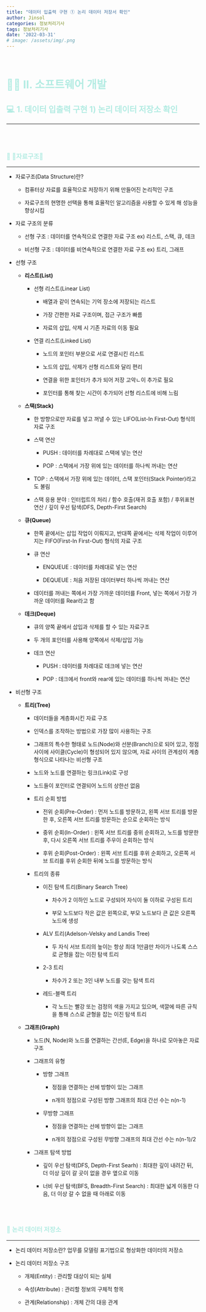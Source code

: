 ```yaml
---
title: "데이터 입출력 구현 ① 논리 데이터 저장서 확인"
author: Jinsol
categories: 정보처리기사
tags: 정보처리기사
date: '2022-03-31'
# image: /assets/img/.png
---
```


<br>

# <span style="color:#B4ECE3">**👩‍💻 Ⅱ. 소프트웨어 개발**</span>
## <span style="color:#B4ECE3">**💻 1. 데이터 입출력 구현  1) 논리 데이터 저장소 확인**</span>
<hr>

<br> 
<br> 

### <span style="color:#B4ECE3">**🔎 🌟자료구조🌟**</span>
<hr>

- 자료구조(Data Structure)란? 

    - 컴퓨터상 자료를 효율적으로 저장하기 위해 만들어진 논리적인 구조

    - 자료구조의 현명한 선택을 통해 효율적인 알고리즘을 사용할 수 있게 해 성능을 향상시킴

- 자료 구조의 분류

    - 선형 구조 : 데이터를 연속적으로 연결한 자료 구조 ex) 리스트, 스택, 큐, 데크

    - 비선형 구조 : 데이터를 비연속적으로 연결한 자료 구조 ex) 트리, 그래프

- 선형 구조

    - **리스트(List)**

        - 선형 리스트(Linear List)

            - 배열과 같이 연속되는 기억 장소에 저장되는 리스트

            - 가장 간편한 자료 구조이며, 접근 구조가 빠름

            - 자료의 삽입, 삭제 시 기존 자료의 이동 필요

        - 연결 리스트(Linked List)

            - 노드의 포인터 부분으로 서로 연결시킨 리스트

            - 노드의 삽입, 삭제가 선형 리스트와 달리 편리

            - 연결을 위한 포인터가 추가 되어 저장 고악ㄴ이 추가로 필요

            - 포인터를 통해 찾는 시간이 추가되어 선형 리스트에 비해 느림

    - **스택(Stack)**

        - 한 방향으로만 자료를 넣고 꺼낼 수 있는 LIFO(List-In First-Out) 형식의 자료 구조

        - 스택 연산

            - PUSH : 데이터를 차례대로 스택에 넣는 연산

            - POP : 스택에서 가장 위에 있는 데이터를 하나씩 꺼내는 연산

        - TOP : 스택에서 가장 위에 있는 데이터, 스택 포인터(Stack Pointer)라고도 불림

        - 스택 응용 분야 : 인터럽트의 처리 / 함수 호출(재귀 호출 포함) / 후위표현 연산 / 깊이 우선 탐색(DFS, Depth-First Search)

    - **큐(Queue)**

        - 한쪽 끝에서는 삽입 작업이 이뤄지고, 반대쪽 끝에서는 삭제 작업이 이루어지는 FIFO(First-In First-Out) 형식의 자료 구조

        - 큐 연산

            - ENQUEUE : 데이터를 차례대로 넣는 연산

            - DEQUEUE : 처음 저장된 데이터부터 하나씩 꺼내는 연산

        - 데이터를 꺼내는 쪽에서 가장 가까운 데이터를 Front, 넣는 쪽에서 가장 가까운 데이터를 Rear라고 함

    - **데크(Deque)**

        - 큐의 양쪽 끝에서 삽입과 삭제를 할 수 있는 자료구조

        - 두 개의 포인터를 사용해 양쪽에서 삭제/삽입 가능

        - 데크 연산

            - PUSH : 데이터를 차례대로 데크에 넣는 연산

            - POP : 데크에서 front와 rear에 있는 데이터를 하나씩 꺼내는 연산

- 비선형 구조

    - **트리(Tree)**

        - 데이터들을 계층화시킨 자료 구조

        - 인덱스를 조작하는 방법으로 가장 많이 사용하는 구조

        - 그래프의 특수한 형태로 노드(Node)와 선분(Branch)으로 되어 있고, 정점 사이에 사이클(Cycle)이 형성되어 있지 않으며, 자료 사이의 관계성이 계층 형식으로 나타나는 비선형 구조

        - 노드와 노드를 연결하는 링크(Link)로 구성

        - 노드들이 포인터로 연결되어 노드의 상한선 없음

        - 트리 순회 방법

            - 전위 순회(Pre-Order) : 먼저 노드를 방문하고, 왼쪽 서브 트리를 방문한 후, 오른쪽 서브 트리를 방문하는 순으로 순회하는 방식

            - 중위 순회(In-Order) : 왼쪽 서브 트리를 중위 순회하고, 노드를 방문한 후, 다시 오른쪽 서브 트리를 주우이 순회하는 방식

            - 후위 순회(Post-Order) : 왼쪽 서브 트리를 후위 순회하고, 오른쪽 서브 트리를 후위 순회한 뒤에 노드를 방문하는 방식

        - 트리의 종류

            - 이진 탐색 트리(Binary Search Tree)

                - 차수가 2 이하인 노드로 구성되어 자식이 둘 이하로 구성된 트리

                - 부모 노드보다 작은 값은 왼쪽으로, 부모 노드보다 큰 값은 오른쪽 노드에 생성

            - ALV 트리(Adelson-Velsky and Landis Tree)

                - 두 자식 서브 트리의 높이는 항상 최대 1만큼만 차이가 나도록 스스로 균형을 잡는 이진 탐색 트리

            - 2-3 트리

                - 차수가 2 또는 3인 내부 노드를 갖는 탐색 트리

            - 레드-블랙 트리

                - 각 노드는 빨강 또는 검정의 색을 가지고 있으며, 색깔에 따른 규칙을 통해 스스로 균형을 잡는 이진 탐색 트리

    - **그래프(Graph)**

        - 노드(N, Node)와 노드를 연결하는 간선(E, Edge)을 하나로 모아놓은 자료 구조

        - 그래프의 유형

            - 방향 그래프 
            
                - 정점을 연결하는 선에 방향이 있는 그래프
            
                - n개의 정점으로 구성된 방향 그래프의 최대 간선 수는 n(n-1)

            - 무방향 그래프

                - 정점을 연결하는 선에 방향이 없는 그래프

                - n개의 정점으로 구성된 무방향 그래프의 최대 간선 수는 n(n-1)/2

        - 그래프 탐색 방법

            - 깊이 우선 탐색(DFS, Depth-First Searh) : 최대한 깊이 내려간 뒤, 더 이상 깊이 갈 곳이 없을 경우 옆으로 이동

            - 너비 우선 탐색(BFS, Breadth-First Search) : 최대한 넓게 이동한 다음, 더 이상 갈 수 없을 때 아래로 이동
            
<br> 
<br> 

### <span style="color:#B4ECE3">**🔎 논리 데이터 저장소**</span>
<hr>

- 논리 데이터 저장소란? 업무를 모델링 표기법으로 형상화한 데이터의 저장소

- 논리 데이터 저장소 구조

    - 개체(Entity) : 관리할 대상이 되는 실체

    - 속성(Attribute) : 관리할 정보의 구체적 항목

    - 관계(Relationship) : 개체 간의 대응 관계